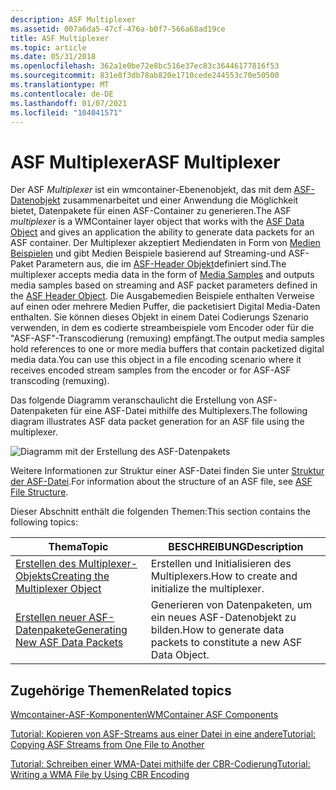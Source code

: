 ```yaml
---
description: ASF Multiplexer
ms.assetid: 007a6da5-47cf-476a-b0f7-566a68ad19ce
title: ASF Multiplexer
ms.topic: article
ms.date: 05/31/2018
ms.openlocfilehash: 362a1e0be72e8bc516e37ec83c36446177816f53
ms.sourcegitcommit: 831e8f3db78ab820e1710cede244553c70e50500
ms.translationtype: MT
ms.contentlocale: de-DE
ms.lasthandoff: 01/07/2021
ms.locfileid: "104041571"
---
```

# <a name="asf-multiplexer"></a><span data-ttu-id="433ff-103">ASF Multiplexer</span><span class="sxs-lookup"><span data-stu-id="433ff-103">ASF Multiplexer</span></span>

<span data-ttu-id="433ff-104">Der ASF *Multiplexer* ist ein wmcontainer-Ebenenobjekt, das mit dem [ASF-Datenobjekt](asf-file-structure.md) zusammenarbeitet und einer Anwendung die Möglichkeit bietet, Datenpakete für einen ASF-Container zu generieren.</span><span class="sxs-lookup"><span data-stu-id="433ff-104">The ASF *multiplexer* is a WMContainer layer object that works with the [ASF Data Object](asf-file-structure.md) and gives an application the ability to generate data packets for an ASF container.</span></span> <span data-ttu-id="433ff-105">Der Multiplexer akzeptiert Mediendaten in Form von [Medien Beispielen](media-samples.md) und gibt Medien Beispiele basierend auf Streaming-und ASF-Paket Parametern aus, die im [ASF-Header Objekt](asf-file-structure.md)definiert sind.</span><span class="sxs-lookup"><span data-stu-id="433ff-105">The multiplexer accepts media data in the form of [Media Samples](media-samples.md) and outputs media samples based on streaming and ASF packet parameters defined in the [ASF Header Object](asf-file-structure.md).</span></span> <span data-ttu-id="433ff-106">Die Ausgabemedien Beispiele enthalten Verweise auf einen oder mehrere Medien Puffer, die packetisiert Digital Media-Daten enthalten. Sie können dieses Objekt in einem Datei Codierungs Szenario verwenden, in dem es codierte streambeispiele vom Encoder oder für die "ASF-ASF"-Transcodierung (remuxing) empfängt.</span><span class="sxs-lookup"><span data-stu-id="433ff-106">The output media samples hold references to one or more media buffers that contain packetized digital media data.You can use this object in a file encoding scenario where it receives encoded stream samples from the encoder or for ASF-ASF transcoding (remuxing).</span></span>

<span data-ttu-id="433ff-107">Das folgende Diagramm veranschaulicht die Erstellung von ASF-Datenpaketen für eine ASF-Datei mithilfe des Multiplexers.</span><span class="sxs-lookup"><span data-stu-id="433ff-107">The following diagram illustrates ASF data packet generation for an ASF file using the multiplexer.</span></span>

![Diagramm mit der Erstellung des ASF-Datenpakets](images/bb2da6a9-5e50-4dea-9b79-ae32759ac48a.gif)

<span data-ttu-id="433ff-109">Weitere Informationen zur Struktur einer ASF-Datei finden Sie unter [Struktur der ASF-Datei](asf-file-structure.md).</span><span class="sxs-lookup"><span data-stu-id="433ff-109">For information about the structure of an ASF file, see [ASF File Structure](asf-file-structure.md).</span></span>

<span data-ttu-id="433ff-110">Dieser Abschnitt enthält die folgenden Themen:</span><span class="sxs-lookup"><span data-stu-id="433ff-110">This section contains the following topics:</span></span>



| <span data-ttu-id="433ff-111">Thema</span><span class="sxs-lookup"><span data-stu-id="433ff-111">Topic</span></span>                                                                  | <span data-ttu-id="433ff-112">BESCHREIBUNG</span><span class="sxs-lookup"><span data-stu-id="433ff-112">Description</span></span>                                                       |
|------------------------------------------------------------------------|-------------------------------------------------------------------|
| [<span data-ttu-id="433ff-113">Erstellen des Multiplexer-Objekts</span><span class="sxs-lookup"><span data-stu-id="433ff-113">Creating the Multiplexer Object</span></span>](creating-the-multiplexer-object.md) | <span data-ttu-id="433ff-114">Erstellen und Initialisieren des Multiplexers.</span><span class="sxs-lookup"><span data-stu-id="433ff-114">How to create and initialize the multiplexer.</span></span>                     |
| [<span data-ttu-id="433ff-115">Erstellen neuer ASF-Datenpakete</span><span class="sxs-lookup"><span data-stu-id="433ff-115">Generating New ASF Data Packets</span></span>](generating-new-asf-data-packets.md) | <span data-ttu-id="433ff-116">Generieren von Datenpaketen, um ein neues ASF-Datenobjekt zu bilden.</span><span class="sxs-lookup"><span data-stu-id="433ff-116">How to generate data packets to constitute a new ASF Data Object.</span></span> |



 

## <a name="related-topics"></a><span data-ttu-id="433ff-117">Zugehörige Themen</span><span class="sxs-lookup"><span data-stu-id="433ff-117">Related topics</span></span>

<dl> <dt>

[<span data-ttu-id="433ff-118">Wmcontainer-ASF-Komponenten</span><span class="sxs-lookup"><span data-stu-id="433ff-118">WMContainer ASF Components</span></span>](wmcontainer-asf-components.md)
</dt> <dt>

[<span data-ttu-id="433ff-119">Tutorial: Kopieren von ASF-Streams aus einer Datei in eine andere</span><span class="sxs-lookup"><span data-stu-id="433ff-119">Tutorial: Copying ASF Streams from One File to Another</span></span>](tutorial--copying-asf-streams-from-one-file-to-another.md)
</dt> <dt>

[<span data-ttu-id="433ff-120">Tutorial: Schreiben einer WMA-Datei mithilfe der CBR-Codierung</span><span class="sxs-lookup"><span data-stu-id="433ff-120">Tutorial: Writing a WMA File by Using CBR Encoding</span></span>](tutorial--writing-a-wma-file-by-using-cbr-encoding.md)
</dt> </dl>

 

 



